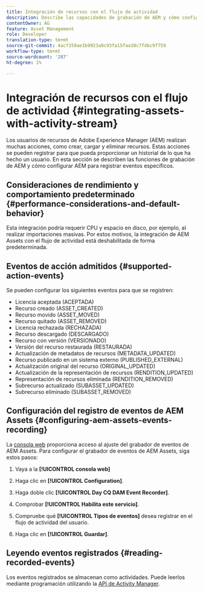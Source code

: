 ```yaml
---
title: Integración de recursos con el flujo de actividad
description: Describe las capacidades de grabación de AEM y cómo configurar AEM para registrar eventos específicos.
contentOwner: AG
feature: Asset Management
role: Developer
translation-type: tm+mt
source-git-commit: 4acf159ae1b9923a9c93fa15faa38c7f4bc9f759
workflow-type: tm+mt
source-wordcount: '287'
ht-degree: 1%

---
```



# Integración de recursos con el flujo de actividad {#integrating-assets-with-activity-stream}

Los usuarios de recursos de Adobe Experience Manager (AEM) realizan muchas acciones, como crear, cargar y eliminar recursos. Estas acciones se pueden registrar para que pueda proporcionar un historial de lo que ha hecho un usuario. En esta sección se describen las funciones de grabación de AEM y cómo configurar AEM para registrar eventos específicos.

## Consideraciones de rendimiento y comportamiento predeterminado {#performance-considerations-and-default-behavior}

Esta integración podría requerir CPU y espacio en disco, por ejemplo, al realizar importaciones masivas. Por estos motivos, la integración de AEM Assets con el flujo de actividad está deshabilitada de forma predeterminada.

## Eventos de acción admitidos {#supported-action-events}

Se pueden configurar los siguientes eventos para que se registren:

* Licencia aceptada (ACEPTADA)
* Recurso creado (ASSET_CREATED)
* Recurso movido (ASSET_MOVED)
* Recurso quitado (ASSET_REMOVED)
* Licencia rechazada (RECHAZADA)
* Recurso descargado (DESCARGADO)
* Recurso con versión (VERSIONADO)
* Versión del recurso restaurada (RESTAURADA)
* Actualización de metadatos de recursos (METADATA_UPDATED)
* Recurso publicado en un sistema externo (PUBLISHED_EXTERNAL)
* Actualización original del recurso (ORIGINAL_UPDATED)
* Actualización de la representación de recursos (RENDITION_UPDATED)
* Representación de recursos eliminada (RENDITION_REMOVED)
* Subrecurso actualizado (SUBASSET_UPDATED)
* Subrecurso eliminado (SUBASSET_REMOVED)

## Configuración del registro de eventos de AEM Assets {#configuring-aem-assets-events-recording}

La [consola web](/help/sites-deploying/configuring-osgi.md) proporciona acceso al ajuste del grabador de eventos de AEM Assets. Para configurar el grabador de eventos de AEM Assets, siga estos pasos:

1. Vaya a la **[!UICONTROL consola web]**

1. Haga clic en **[!UICONTROL Configuration]**.

1. Haga doble clic **[!UICONTROL Day CQ DAM Event Recorder]**.

1. Comprobar **[!UICONTROL Habilita este servicio]**.

1. Compruebe qué **[!UICONTROL Tipos de eventos]** desea registrar en el flujo de actividad del usuario.

1. Haga clic en **[!UICONTROL Guardar]**.

## Leyendo eventos registrados {#reading-recorded-events}

Los eventos registrados se almacenan como actividades. Puede leerlos mediante programación utilizando la [API de Activity Manager](https://helpx.adobe.com/experience-manager/6-4/sites/developing/using/reference-materials/javadoc/com/adobe/granite/activitystreams/ActivityManager.html).
